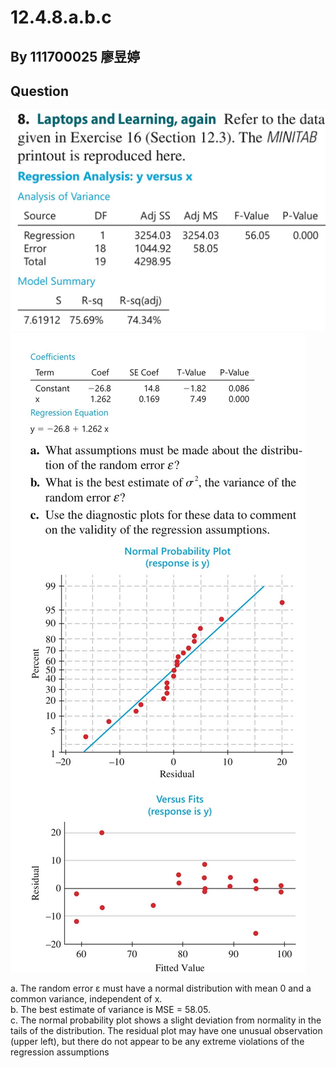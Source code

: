 # 12.4.8.a.b.c  
## By 111700025 廖昱婷  
## Question
![Images/S__4177926_0.jpg](https://github.com/HWTeng-Course/202402-Statistics/blob/main/Images/S__4177926_0.jpg)
![Images/S__4177928_0.jpg](https://github.com/HWTeng-Course/202402-Statistics/blob/main/Images/S__4177928_0.jpg)

a. The random error ε must have a normal distribution with mean 0 and a common variance, independent of x.  
b. The best estimate of variance is MSE = 58.05.  
c. The normal probability plot shows a slight deviation from normality in the tails of the distribution. The residual plot may have one unusual observation (upper left), but there do not appear to be any extreme violations of the regression assumptions
